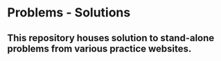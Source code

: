 # Problems - Solutions

## This repository houses solution to stand-alone problems from various practice websites.
